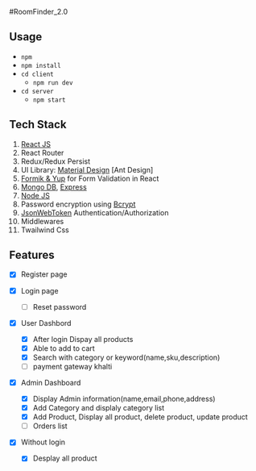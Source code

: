 #RoomFinder_2.0

## Usage
- `npm`
- `npm install`
 - `cd client`
   - `npm run dev`
 - `cd server`
   - `npm start`

## Tech Stack

1. [React JS](https://reactjs.org/docs/getting-started.html/)
2. React Router
3. Redux/Redux Persist
4. UI Library: [Material Design](https://mui.com/) [Ant Design]
5. [Formik & Yup](https://formik.org/docs/guides/validation) for Form Validation in React
6. [Mongo DB](https://www.mongodb.com/docs/), [Express](https://expressjs.com/en/starter/installing.html)
7. [Node JS](https://nodejs.org/en/)
8. Password encryption using [Bcrypt](https://www.becrypt.com/uk/)
10. [JsonWebToken](https://jwt.io/introduction) Authentication/Authorization
11. Middlewares
12. Twailwind Css

## Features

- [x] Register page

- [x] Login page
  - [ ] Reset password

- [x] User Dashbord
  - [x] After login Dispay all products
  - [x] Able to add to cart
  - [x] Search with category or keyword(name,sku,description)
  - [ ] payment gateway khalti

- [x] Admin Dashboard
  - [x] Display Admin information(name,email,phone,address)
   - [x] Add Category and displaly category list
   - [x] Add Product, Display all product, delete product, update product
  - [ ] Orders list

- [x] Without login
  - [x] Desplay all product
